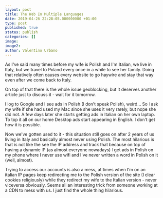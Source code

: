 ```yaml
---
layout: post
title: The Web In Multiple Languages
date: 2019-04-26 22:28:05.000000000 +01:00
type: post
published: true
status: publish
categories: []
image:
image2:
author: Valentino Urbano
---
```


As I've said many times before my wife is Polish and I'm Italian, we live in Italy, but we travel to Poland every once in a while to see her family. Doing that relatively often causes every website to go haywire and stay that way even after we come back to Italy.

On top of that there is the whole issue geoblocking, but it deserves another article just to discuss it - wait for it tomorrow.

I log to Google and I see ads in Polish (I don't speak Polish), weird... So I ask my wife if she had used my Mac since she uses it very rarely, but nope she did not. A few days later she starts getting ads in Italian on her own laptop. To top it all on our home Desktop ads start appearing in English. I don't get how it is possible.

Now we've gotten used to it - this situation still goes on after 2 years of us living in Italy and basically almost never using Polish. The most hilarious is that is not like the see the IP address and track that because on top of having a dynamic IP (as almost everyone nowadays) I get ads in Polish on my phone where I never use wifi and I've never written a word in Polish on it (well, almost).

Trying to access our accounts is also a mess, at times when I'm on an italian IP pages keep redirecting me to the Polish version of the site (I clear cookies religiously) while they redirect my wife to the Italian version - never viceversa obviously. Seems all an interesting trick from someone working at a CDN to mess with us. I just find the whole thing hilarious.